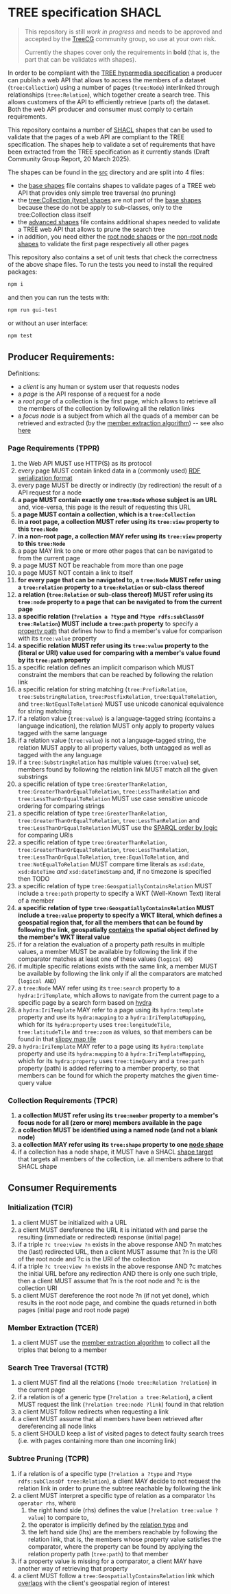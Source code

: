 # TREE specification SHACL
> This repository is still _work in progress_ and needs to be approved and accepted by the [TreeCG](https://github.com/treecg) community group, so use at your own risk.
>
> Currently the shapes cover only the requirements in **bold** (that is, the part that can be validates with shapes).

In order to be compliant with the [TREE hypermedia specification](https://treecg.github.io/specification/) a producer can publish a web API that allows to access the members of a dataset (`tree:Collection`) using a number of pages (`tree:Node`) interlinked through relationships (`tree:Relation`), which together create a search tree. This  allows customers of the API to efficiently retrieve (parts of) the dataset. Both the web API producer and consumer must comply to certain requirements.

This repository contains a number of [SHACL](https://www.w3.org/TR/shacl/) shapes that can be used to validate that the pages of a web API  are compliant to the TREE specification. The shapes help to validate a set of requirements that have been extracted from the TREE specification as it currently stands (Draft Community Group Report, 20 March 2025).

The shapes can be found in the [src](./src/) directory and are split into 4 files:
* the [base shapes](./src/tree-base-shapes.ttl) file contains shapes to validate pages of a TREE web API that provides only simple tree traversal (no pruning)
* the [tree:Collection (type) shapes](./src/tree-collection-shapes.ttl) are not part of the [base shapes](./src/tree-base-shapes.ttl) because these do not be apply to sub-classes, only to the tree:Collection class itself
* the [advanced shapes](./src/tree-advanced-shapes.ttl) file contains additional shapes needed to validate a TREE web API that allows to prune the search tree
* in addition, you need either the [root node shapes](./src/tree-root-node-shapes.ttl) or the [non-root node shapes](./src/tree-non-root-node-shapes.ttl) to validate the first page respectively all other pages

This repository also contains a set of unit tests that check the correctness of the above shape files. To run the tests you need to install the required packages:
```bash
npm i
```
and then you can run the tests with:
```bash
npm run gui-test
```
or without an user interface:
```bash
npm test
```

## Producer Requirements:
Definitions:
* a _client_ is any human or system user that requests nodes
* a _page_ is the API response of a request for a node
* a _root page_ of a collection is the first page, which allows to retrieve all the members of the collection by following all the relation links
* a _focus node_ is a subject from which all the quads of a member can be retrieved and extracted (by the [member extraction algorithm](https://treecg.github.io/specification/#member-extraction-algorithm)) -- see also [here](https://w3c.github.io/data-shapes/shacl/#focusNodes)

### Page Requirements (TPPR)
1. the Web API MUST use HTTP(S) as its protocol
2. every page MUST contain linked data in a (commonly used) [RDF serialization format](https://en.wikipedia.org/wiki/Resource_Description_Framework#Serialization_formats)
3. every page MUST be directly or indirectly (by redirection) the result of a API request for a node
4. **a page MUST contain exactly one `tree:Node` whose subject is an URL** and, vice-versa, this page is the result of requesting this URL
5. **a page MUST contain a collection, which is a `tree:Collection`**
6. **in a root page, a collection MUST refer using its `tree:view` property to this `tree:Node`**
7. **in a non-root page, a collection MAY refer using its `tree:view` property to this `tree:Node`**
8. a page MAY link to one or more other pages that can be navigated to from the current page
9. a page MUST NOT be reachable from more than one page
10. a page MUST NOT contain a link to itself
11. **for every page that can be navigated to, a `tree:Node` MUST refer using a `tree:relation` property to a `tree:Relation` or sub-class thereof**
12. **a relation (`tree:Relation` or sub-class thereof) MUST refer using its `tree:node` property to a page that can be navigated to from the current page**
13. **a specific relation (`?relation a ?type` and `?type rdfs:subClassOf tree:Relation`) MUST include a `tree:path` property** to specify a [property path](https://www.w3.org/TR/shacl/#x2.3.1-shacl-property-paths) that defines how to find a member's value for comparison with its `tree:value` property
14. **a specific relation MUST refer using its `tree:value` property to the (literal or URI) value used for comparing with a member's value found by its `tree:path` property**
15. a specific relation defines an implicit comparison which MUST constraint the members that can be reached by following the relation link
16. a specific relation for string matching (`tree:PrefixRelation`, `tree:SubstringRelation`, `tree:PostfixRelation`, `tree:EqualToRelation`, and `tree:NotEqualToRelation`) MUST use unicode canonical equivalence for string matching
17. if a relation value (`tree:value`) is a language-tagged string (contains a language indication), the relation MUST only apply to property values tagged with the same language
18. if a relation value (`tree:value`) is not a language-tagged string, the relation MUST apply to all property values, both untagged as well as tagged with the any language
19. if a `tree:SubstringRelation` has multiple values (`tree:value`) set, members found by following the relation link MUST match all the given substrings
20. a specific relation of type `tree:GreaterThanRelation`, `tree:GreaterThanOrEqualToRelation`, `tree:LessThanRelation` and `tree:LessThanOrEqualToRelation` MUST use case sensitive unicode ordering for comparing strings
21. a specific relation of type `tree:GreaterThanRelation`, `tree:GreaterThanOrEqualToRelation`, `tree:LessThanRelation` and `tree:LessThanOrEqualToRelation` MUST use the [SPARQL order by logic](https://www.w3.org/TR/sparql11-query/#modOrderBy) for comparing URIs
22. a specific relation of type `tree:GreaterThanRelation`, `tree:GreaterThanOrEqualToRelation`, `tree:LessThanRelation`, `tree:LessThanOrEqualToRelation`, `tree:EqualToRelation`, and `tree:NotEqualToRelation` MUST compare time literals as `xsd:date`, `xsd:dateTime` _and_ `xsd:dateTimeStamp` and, if no timezone is specified then TODO
23. a specific relation of type `tree:GeospatiallyContainsRelation` MUST include a `tree:path` property to specify a WKT (Well-Known Text) literal of a member
24. **a specific relation of type `tree:GeospatiallyContainsRelation` MUST include a `tree:value` property to specify a WKT literal, which defines a geospatial region that, for all the members that can be found by following the link, geospatially [contains](https://en.wikipedia.org/wiki/DE-9IM#Spatial_predicates) the spatial object defined by the member's WKT literal value**
25. if for a relation the evaluation of a property path results in multiple values, a member MUST be available by following the link if the comparator matches at least one of these values (`logical OR`)
26. if multiple specific relations exists with the same link, a member MUST be available by following the link only if all the comparators are matched (`logical AND`)
27. a `tree:Node` MAY refer using its `tree:search` property to a `hydra:IriTemplate`, which allows to navigate from the current page to a specific page by a search form based on [hydra](https://www.hydra-cg.com/spec/latest/core/)
28. a `hydra:IriTemplate` MAY refer to a page using its `hydra:template` property and use its `hydra:mapping` to a `hydra:IriTemplateMapping`, which for its `hydra:property` uses `tree:longitudeTile`, `tree:latitudeTile` and `tree:zoom` as values, so that members can be found in that [slippy map tile](https://wiki.openstreetmap.org/wiki/Slippy_map_tilenames)
29. a `hydra:IriTemplate` MAY refer to a page using its `hydra:template` property and use its `hydra:mapping` to a `hydra:IriTemplateMapping`, which for its `hydra:property` uses `tree:timeQuery` and a `tree:path` property (path) is added referring to a member property, so that members can be found for which the property matches the given time-query value

### Collection Requirements (TPCR)
1. **a collection MUST refer using its `tree:member` property to a member's focus node for all (zero or more) members available in the page**
2. **a collection MUST be identified using a named node (and not a blank node)**
3. **a collection MAY refer using its `tree:shape` property to one [node shape](https://w3c.github.io/data-shapes/shacl/#node-shapes)**
4. if a collection has a node shape, it MUST have a SHACL [shape target](https://w3c.github.io/data-shapes/shacl/#targets) that targets all members of the collection, i.e. all members adhere to that SHACL shape

## Consumer Requirements

### Initialization (TCIR)
1. a client MUST be initialized with a URL
2. a client MUST dereference the URL it is initiated with and parse the resulting (immediate or redirected) response (initial page)
3. if a triple `?c tree:view ?n` exists in the above response AND ?n matches the (last) redirected URL, then a client MUST assume that ?n is the URI of the root node and ?c is the URI of the collection
4. if a triple `?c tree:view ?n` exists in the above response AND ?c matches the initial URL before any redirection AND there is only one such triple, then a client MUST assume that ?n is the root node and ?c is the collection URI
5. a client MUST dereference the root node ?n (if not yet done), which results in the root node page, and combine the quads returned in both pages (initial page and root node page)

### Member Extraction (TCER)
1. a client MUST use the [member extraction algorithm](https://treecg.github.io/specification/#member-extraction-algorithm) to collect all the triples that belong to a member

### Search Tree Traversal (TCTR)
1. a client MUST find all the relations (`?node tree:Relation ?relation`) in the current page
2. if a relation is of a generic type (`?relation a tree:Relation`), a client MUST request the link (`?relation tree:node ?link`) found in that relation
3. a client MUST follow redirects when requesting a link
4. a client MUST assume that all members have been retrieved after dereferencing all node links
5. a client SHOULD keep a list of visited pages to detect faulty search trees (i.e. with pages containing more than one incoming link)

### Subtree Pruning (TCPR)
1. if a relation is of a specific type (`?relation a ?type` and `?type rdfs:subClassOf tree:Relation`), a client MAY decide to not request the relation link in order to prune the subtree reachable by following the link
2. a client MUST interpret a specific type of relation as a comparator `lhs operator rhs`, where
   1. the right hand side (rhs) defines the value (`?relation tree:value ?value`) to compare to, 
   2. the operator is implicitly defined by the [relation type](https://treecg.github.io/specification/#relationsubclasses) and 
   3. the left hand side (lhs) are the members reachable by following the relation link, that is, the members whose property value satisfies the comparator, where the property can be found by applying the relation property path (`tree:path`) to that member
3. if a property value is missing for a comparator, a client MAY have another way of retrieving that property
4. a client MUST follow a `tree:GeospatiallyContainsRelation` link which [overlaps](https://en.wikipedia.org/wiki/DE-9IM#Spatial_predicates) with the client's geospatial region of interest
